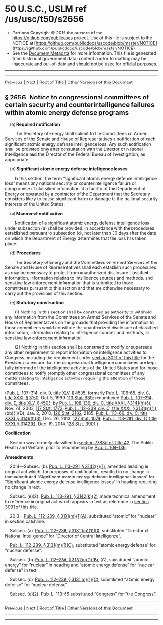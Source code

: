 ---
---

# 50 U.S.C., USLM ref /us/usc/t50/s2656

* Portions Copyright © 2016 the authors of the https://github.com/publicdocs project.
  Use of this file is subject to the NOTICE at [https://github.com/publicdocs/uscode/blob/master/NOTICE](https://github.com/publicdocs/uscode/blob/master/NOTICE)
* See the [Document Metadata](././../../../../../..//README.md) for more information.
  This file is generated from historical government data; content and/or formatting may be inaccurate and out-of-date and should not be used for official purposes.

----------
----------

[Previous](./../../../../../..//us/usc/t50/ch42/schV/ptA/m__us_usc_t50_s2655.md) | [Next](./../../../../../..//us/usc/t50/ch42/schV/ptA/m__us_usc_t50_s2657.md) | [Root of Title](./../../../../../../) | [Other Versions of this Document](https://publicdocs.github.io/go/links?ns=uslm&ref=%2Fus%2Fusc%2Ft50%2Fs2656)

## § 2656. Notice to congressional committees of certain security and counterintelligence failures within atomic energy defense programs

    (a) __Required notification__ 

        The Secretary of Energy shall submit to the Committees on Armed Services of the Senate and House of Representatives a notification of each significant atomic energy defense intelligence loss. Any such notification shall be provided only after consultation with the Director of National Intelligence and the Director of the Federal Bureau of Investigation, as appropriate.

    (b) __Significant atomic energy defense intelligence losses__ 

        In this section, the term “significant atomic energy defense intelligence loss” means any national security or counterintelligence failure or compromise of classified information at a facility of the Department of Energy or operated by a contractor of the Department that the Secretary considers likely to cause significant harm or damage to the national security interests of the United States.

    (c) __Manner of notification__ 

        Notification of a significant atomic energy defense intelligence loss under subsection (a) shall be provided, in accordance with the procedures established pursuant to subsection (d), not later than 30 days after the date on which the Department of Energy determines that the loss has taken place.

    (d) __Procedures__ 

        The Secretary of Energy and the Committees on Armed Services of the Senate and House of Representatives shall each establish such procedures as may be necessary to protect from unauthorized disclosure classified information, information relating to intelligence sources and methods, and sensitive law enforcement information that is submitted to those committees pursuant to this section and that are otherwise necessary to carry out the provisions of this section.

    (e) __Statutory construction__ 

        (1) Nothing in this section shall be construed as authority to withhold any information from the Committees on Armed Services of the Senate and House of Representatives on the grounds that providing the information to those committees would constitute the unauthorized disclosure of classified information, information relating to intelligence sources and methods, or sensitive law enforcement information.

        (2) Nothing in this section shall be construed to modify or supersede any other requirement to report information on intelligence activities to Congress, including the requirement under [section 3091 of this title][/us/usc/t50/s3091] for the President to ensure that the congressional intelligence committees are kept fully informed of the intelligence activities of the United States and for those committees to notify promptly other congressional committees of any matter relating to intelligence activities requiring the attention of those committees.

([Pub. L. 107–314, div. D, title XLV, § 4505][/us/pl/107/314/s4505], formerly [Pub. L. 106–65, div. C, title XXXI, § 3150][/us/pl/106/65/s3150], Oct. 5, 1999, [113 Stat. 939][/us/stat/113/939]; renumbered [Pub. L. 107–314, div. D, title XLV, § 4505][/us/pl/107/314/s4505], by [Pub. L. 108–136, div. C, title XXXI, § 3141(h)(6)][/us/pl/108/136/s3141/h/6], Nov. 24, 2003, [117 Stat. 1773][/us/stat/117/1773]; [Pub. L. 112–239, div. C, title XXXI, § 3131(m)(1)][/us/pl/112/239/s3131/m/1], (bb)(1)(D), Jan. 2, 2013, [126 Stat. 2182][/us/stat/126/2182], 2185; [Pub. L. 113–66, div. C, title XXXI, § 3146(f)(3)][/us/pl/113/66/s3146/f/3], Dec. 26, 2013, [127 Stat. 1079][/us/stat/127/1079]; [Pub. L. 113–291, div. C, title XXXI, § 3142(k)][/us/pl/113/291/s3142/k], Dec. 19, 2014, [128 Stat. 3901][/us/stat/128/3901].)

 __Codification__ 

    Section was formerly classified to [section 7383d of Title 42][/us/usc/t42/s7383d], The Public Health and Welfare, prior to renumbering by [Pub. L. 108–136][/us/pl/108/136].

 __Amendments__ 

    2014—Subsec. (b). [Pub. L. 113–291, § 3142(k)(1)][/us/pl/113/291/s3142/k/1], amended heading in original act which, for purposes of codification, resulted in no change in text.substituted “Significant atomic energy defense intelligence losses” for “Significant atomic energy defense intelligence losses” in heading requiring no change in text.

    Subsec. (e)(2). [Pub. L. 113–291, § 3142(k)(2)][/us/pl/113/291/s3142/k/2], made technical amendment to reference in original act which appears in text as reference to [section 3091 of this title][/us/usc/t50/s3091].

    2013—[Pub. L. 112–239, § 3131(m)(1)(A)][/us/pl/112/239/s3131/m/1/A], substituted “atomic” for “nuclear” in section catchline.

    Subsec. (a). [Pub. L. 112–239, § 3131(bb)(1)(D)][/us/pl/112/239/s3131/bb/1/D], substituted “Director of National Intelligence” for “Director of Central Intelligence”.

    [Pub. L. 112–239, § 3131(m)(1)(C)][/us/pl/112/239/s3131/m/1/C], substituted “atomic energy defense” for “nuclear defense”.

    Subsec. (b). [Pub. L. 112–239, § 3131(m)(1)(B)][/us/pl/112/239/s3131/m/1/B], (C), substituted “atomic energy” for “nuclear” in heading and “atomic energy defense” for “nuclear defense” in text.

    Subsec. (c). [Pub. L. 112–239, § 3131(m)(1)(C)][/us/pl/112/239/s3131/m/1/C], substituted “atomic energy defense” for “nuclear defense”.

    Subsec. (e)(2). [Pub. L. 113–66][/us/pl/113/66] substituted “Congress” for “the Congress”.

----------

[Previous](./../../../../../..//us/usc/t50/ch42/schV/ptA/m__us_usc_t50_s2655.md) | [Next](./../../../../../..//us/usc/t50/ch42/schV/ptA/m__us_usc_t50_s2657.md) | [Root of Title](./../../../../../../) | [Other Versions of this Document](https://publicdocs.github.io/go/links?ns=uslm&ref=%2Fus%2Fusc%2Ft50%2Fs2656)

----------
----------

[/us/usc/t50/s3091]: https://publicdocs.github.io/go/links?ns=uslm&ref=%2Fus%2Fusc%2Ft50%2Fs3091
[/us/pl/107/314/s4505]: https://publicdocs.github.io/go/links?ns=uslm&ref=%2Fus%2Fpl%2F107%2F314%2Fs4505
[/us/pl/106/65/s3150]: https://publicdocs.github.io/go/links?ns=uslm&ref=%2Fus%2Fpl%2F106%2F65%2Fs3150
[/us/stat/113/939]: https://publicdocs.github.io/go/links?ns=uslm&ref=%2Fus%2Fstat%2F113%2F939
[/us/pl/107/314/s4505]: https://publicdocs.github.io/go/links?ns=uslm&ref=%2Fus%2Fpl%2F107%2F314%2Fs4505
[/us/pl/108/136/s3141/h/6]: https://publicdocs.github.io/go/links?ns=uslm&ref=%2Fus%2Fpl%2F108%2F136%2Fs3141%2Fh%2F6
[/us/stat/117/1773]: https://publicdocs.github.io/go/links?ns=uslm&ref=%2Fus%2Fstat%2F117%2F1773
[/us/pl/112/239/s3131/m/1]: https://publicdocs.github.io/go/links?ns=uslm&ref=%2Fus%2Fpl%2F112%2F239%2Fs3131%2Fm%2F1
[/us/stat/126/2182]: https://publicdocs.github.io/go/links?ns=uslm&ref=%2Fus%2Fstat%2F126%2F2182
[/us/pl/113/66/s3146/f/3]: https://publicdocs.github.io/go/links?ns=uslm&ref=%2Fus%2Fpl%2F113%2F66%2Fs3146%2Ff%2F3
[/us/stat/127/1079]: https://publicdocs.github.io/go/links?ns=uslm&ref=%2Fus%2Fstat%2F127%2F1079
[/us/pl/113/291/s3142/k]: https://publicdocs.github.io/go/links?ns=uslm&ref=%2Fus%2Fpl%2F113%2F291%2Fs3142%2Fk
[/us/stat/128/3901]: https://publicdocs.github.io/go/links?ns=uslm&ref=%2Fus%2Fstat%2F128%2F3901
[/us/usc/t42/s7383d]: https://publicdocs.github.io/go/links?ns=uslm&ref=%2Fus%2Fusc%2Ft42%2Fs7383d
[/us/pl/108/136]: https://publicdocs.github.io/go/links?ns=uslm&ref=%2Fus%2Fpl%2F108%2F136
[/us/pl/113/291/s3142/k/1]: https://publicdocs.github.io/go/links?ns=uslm&ref=%2Fus%2Fpl%2F113%2F291%2Fs3142%2Fk%2F1
[/us/pl/113/291/s3142/k/2]: https://publicdocs.github.io/go/links?ns=uslm&ref=%2Fus%2Fpl%2F113%2F291%2Fs3142%2Fk%2F2
[/us/usc/t50/s3091]: https://publicdocs.github.io/go/links?ns=uslm&ref=%2Fus%2Fusc%2Ft50%2Fs3091
[/us/pl/112/239/s3131/m/1/A]: https://publicdocs.github.io/go/links?ns=uslm&ref=%2Fus%2Fpl%2F112%2F239%2Fs3131%2Fm%2F1%2FA
[/us/pl/112/239/s3131/bb/1/D]: https://publicdocs.github.io/go/links?ns=uslm&ref=%2Fus%2Fpl%2F112%2F239%2Fs3131%2Fbb%2F1%2FD
[/us/pl/112/239/s3131/m/1/C]: https://publicdocs.github.io/go/links?ns=uslm&ref=%2Fus%2Fpl%2F112%2F239%2Fs3131%2Fm%2F1%2FC
[/us/pl/112/239/s3131/m/1/B]: https://publicdocs.github.io/go/links?ns=uslm&ref=%2Fus%2Fpl%2F112%2F239%2Fs3131%2Fm%2F1%2FB
[/us/pl/112/239/s3131/m/1/C]: https://publicdocs.github.io/go/links?ns=uslm&ref=%2Fus%2Fpl%2F112%2F239%2Fs3131%2Fm%2F1%2FC
[/us/pl/113/66]: https://publicdocs.github.io/go/links?ns=uslm&ref=%2Fus%2Fpl%2F113%2F66


